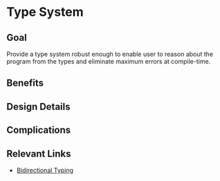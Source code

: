 # Type System

## Goal
Provide a type system robust enough to enable user to reason about the program from the types and 
eliminate maximum errors at compile-time.

## Benefits

## Design Details

## Complications

## Relevant Links
- [Bidirectional Typing](https://arxiv.org/pdf/1908.05839.pdf)